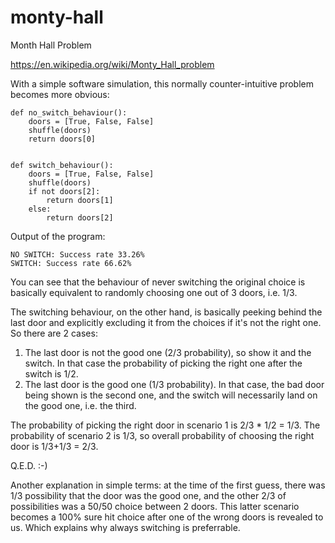 # monty-hall
Month Hall Problem

https://en.wikipedia.org/wiki/Monty_Hall_problem

With a simple software simulation, this normally counter-intuitive problem becomes more obvious:

    def no_switch_behaviour():
        doors = [True, False, False]
        shuffle(doors)
        return doors[0]
    
    
    def switch_behaviour():
        doors = [True, False, False]
        shuffle(doors)
        if not doors[2]:
            return doors[1]
        else:
            return doors[2]

Output of the program:

    NO SWITCH: Success rate 33.26%
    SWITCH: Success rate 66.62%

You can see that the behaviour of never switching the original choice is basically equivalent to randomly 
choosing one out of 3 doors, i.e. 1/3.

The switching behaviour, on the other hand, is basically peeking behind the last door and explicitly excluding 
it from the choices if it's not the right one. So there are 2 cases:

1. The last door is not the good one (2/3 probability), so show it and the switch. In that case the probability 
   of picking the right one after the switch is 1/2.
2. The last door is the good one (1/3 probability). In that case, the bad door being shown is the second one, 
   and the switch will necessarily land on the good one, i.e. the third.

The probability of picking the right door in scenario 1 is 2/3 * 1/2 = 1/3. The probability of scenario 2 is 1/3, 
so overall probability of choosing the right door is 1/3+1/3 = 2/3.

Q.E.D. :-)

Another explanation in simple terms: at the time of the first guess, there was 1/3 possibility that the door was 
the good one, and the other 2/3 of possibilities was a 50/50 choice between 2 doors. This latter scenario becomes
a 100% sure hit choice after one of the wrong doors is revealed to us. Which explains why always switching is
preferrable.
